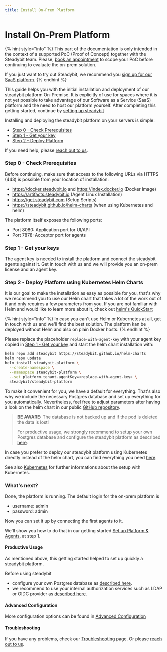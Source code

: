 ```yaml
---
title: Install On-Prem Platform
---
```


# Install On-Prem Platform

{% hint style="info" %}
This part of the documentation is only intended in the context of a supported PoC (Proof of Concept) together with the Steadybit team. Please, [book an appointment](https://www.steadybit.com/request-demo) to scope your PoC before continuing to evaluate the on-prem solution.

If you just want to try out Steadybit, we recommend you [sign up for our SaaS platform](https://signup.steadybit.com).
{% endhint %}

This guide helps you with the initial installation and deployment of our steadybit platform On-Premise. It is explicitly of use for spaces where it is not yet possible to take advantage of our Software as a Service (SaaS) platform and the need to host our platform yourself. After completing this getting started, continue by [setting up steadybit](install-and-configure/install-agents-legacy/)

Installing and deploying the steadybit platform on your servers is simple:

- [Step 0 - Check Prerequisites](./#step-0---check-prerequisites)
- [Step 1 - Get your key](./#step-1---get-your-keys)
- [Step 2 - Deploy Platform](./#step-2---deploy-platform)

If you need help, please [reach out to us](https://www.steadybit.com/contact).

### Step 0 - Check Prerequisites

Before continuing, make sure that access to the following URLs via HTTPS (443) is possible from your location of installation:

- https://docker.steadybit.io and https://index.docker.io (Docker Image)
- https://artifacts.steadybit.io (Agent Linux Installation)
- https://get.steadybit.com (Setup Scripts)
- https://steadybit.github.io/helm-charts (when using Kubernetes and helm)

The platform itself exposes the following ports:

- Port 8080: Application port for UI/API
- Port 7878: Acceptor port for agents

### Step 1 - Get your keys

The agent key is needed to install the platform and connect the steadybit agents against it. Get in touch with us and we will provide you an on-prem license and an agent key.

### Step 2 - Deploy Platform using Kubernetes Helm Charts

It is our goal to make the installation as easy as possible for you, that's why we recommend you to use our Helm chart that takes a lot of the work out of it and only requires a few parameters from you. If you are not familiar with Helm and would like to learn more about it, check out [helm's QuickStart](https://helm.sh/docs/intro/quickstart/)

{% hint style="info" %}
In case you can't use Helm or Kubernetes at all, get in touch with us and we'll find the best solution. The platform kan be deployed without Helm and also on plain Docker hosts.
{% endhint %}

Please replace the placeholder `replace-with-agent-key` with your agent key copied in [Step 1 - Get your key](./#step-1---getyourkey) and start the helm chart installation with:

```bash
helm repo add steadybit https://steadybit.github.io/helm-charts
helm repo update
helm install steadybit-platform \
  --create-namespace \
  --namespace steadybit-platform \
  --set platform.tenant.agentKey=<replace-with-agent-key> \
  steadybit/steadybit-platform
```

To make it convenient for you, we have a default for everything. That's also why we include the necessary Postgres database and set up everything for you automatically. Nevertheless, feel free to adjust parameters after having a look on the helm chart in our public [GitHub repository](https://github.com/steadybit/helm-charts/tree/master/charts/steadybit-platform).

> **BE AWARE:** The database is not backed up and if the pod is deleted the data is lost!
>
> For productive usage, we strongly recommend to setup your own Postgres database and configure the steadybit platform as described [here](advanced-configuration.md).

In case you prefer to deploy our steadybit platform using Kubernetes directly instead of the helm chart, you can find everything you need [here](k8s.md#installation-using-kubectl).

See also [Kubernetes](k8s.md) for further informations about the setup with Kubernetes.

### What's next?

Done, the platform is running. The default login for the on-prem platform is

- username: admin
- password: admin

Now you can set it up by connecting the first agents to it.

We'll show you how to do that in our getting started [Set up Platform & Agents](../../quick-start/set-up-agents.md), at step 1.

#### Productive Usage

As mentioned above, this getting started helped to set up quickly a steadybit platform.

Before using steadybit

- configure your own Postgres database as [described here](advanced-configuration.md#database-configuration).
- we recommend to use your internal authorization services such as LDAP or OIDC provider as [described here](advanced-configuration/#ldap-authentication).

#### Advanced Configuration

More configuration options can be found in [Advanced Configuration](advanced-configuration.md)

#### Troubleshooting

If you have any problems, check our [Troubleshooting](../../troubleshooting/on-prem-platform.md) page. Or please [reach out to us](https://www.steadybit.com/contact).
